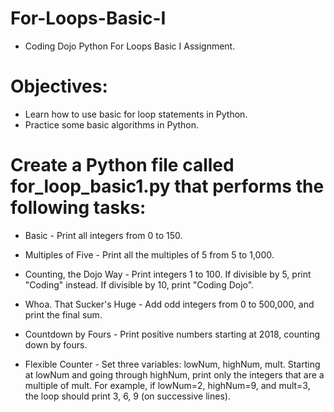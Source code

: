 # For-Loops-Basic-I
* Coding Dojo Python For Loops Basic I Assignment.

# Objectives:
* Learn how to use basic for loop statements in Python.
* Practice some basic algorithms in Python.

# Create a Python file called for_loop_basic1.py that performs the following tasks:

* Basic - Print all integers from 0 to 150.

* Multiples of Five - Print all the multiples of 5 from 5 to 1,000.

* Counting, the Dojo Way - Print integers 1 to 100. If divisible by 5, print "Coding" instead. If divisible by 10, print "Coding Dojo".

* Whoa. That Sucker's Huge - Add odd integers from 0 to 500,000, and print the final sum.

* Countdown by Fours - Print positive numbers starting at 2018, counting down by fours.

* Flexible Counter - Set three variables: lowNum, highNum, mult. Starting at lowNum and going through highNum, print only the integers that are a multiple of mult. For example, if lowNum=2, highNum=9, and mult=3, the loop should print 3, 6, 9 (on successive lines).

